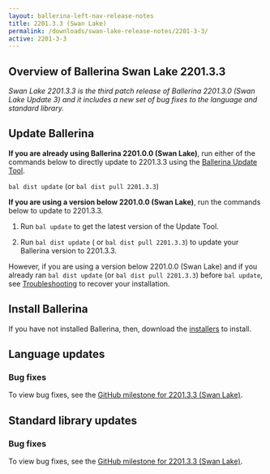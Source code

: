 ```yaml
---
layout: ballerina-left-nav-release-notes
title: 2201.3.3 (Swan Lake) 
permalink: /downloads/swan-lake-release-notes/2201-3-3/
active: 2201-3-3
---
```


## Overview of Ballerina Swan Lake 2201.3.3

<em>Swan Lake 2201.3.3 is the third patch release of Ballerina 2201.3.0 (Swan Lake Update 3) and it includes a new set of bug fixes to the language and standard library.</em>

## Update Ballerina

**If you are already using Ballerina 2201.0.0 (Swan Lake)**, run either of the commands below to directly update to 2201.3.3 using the [Ballerina Update Tool](/learn/update-tool/).

`bal dist update` (or `bal dist pull 2201.3.3`)

**If you are using a version below 2201.0.0 (Swan Lake)**, run the commands below to update to 2201.3.3.

1. Run `bal update` to get the latest version of the Update Tool.

2. Run `bal dist update` ( or `bal dist pull 2201.3.3`) to update your Ballerina version to 2201.3.3.

However, if you are using a version below 2201.0.0 (Swan Lake) and if you already ran `bal dist update` (or `bal dist pull 2201.3.3`) before `bal update`, see [Troubleshooting](/downloads/swan-lake-release-notes/swan-lake-2201.0.0#troubleshooting) to recover your installation.

## Install Ballerina

If you have not installed Ballerina, then, download the [installers](/downloads/#swanlake) to install.

## Language updates

### Bug fixes

To view bug fixes, see the [GitHub milestone for 2201.3.3 (Swan Lake)](https://github.com/ballerina-platform/ballerina-lang/issues?q=is%3Aissue+label%3AType%2FBug+is%3Aclosed+milestone%3A2201.3.3+label%3ATeam%2FCompilerFE).

## Standard library updates

### Bug fixes

To view bug fixes, see the [GitHub milestone for 2201.3.3 (Swan Lake)](https://github.com/ballerina-platform/ballerina-standard-library/issues?q=is%3Aissue+milestone%3A2201.3.3+label%3AType%2FBug+is%3Aclosed+).
